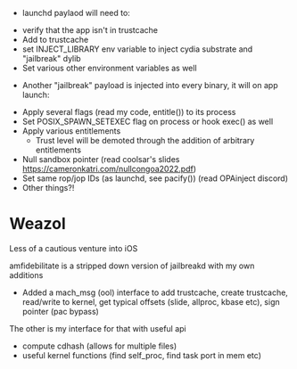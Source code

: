 * launchd paylaod will need to: 
 - verify that the app isn't in trustcache
 - Add to trustcache
 - set INJECT_LIBRARY env variable to inject cydia substrate and "jailbreak" dylib
 - Set various other environment variables as well


* Another "jailbreak" payload is injected into every binary, it will on app launch:
 - Apply several flags (read my code, entitle()) to its process 
 - Set POSIX_SPAWN_SETEXEC flag on process or hook exec() as well
 - Apply various entitlements 
   - Trust level will be demoted through the addition of arbitrary entitlements
 - Null sandbox pointer (read coolsar's slides https://cameronkatri.com/nullcongoa2022.pdf) 
 - Set same rop/jop IDs (as launchd, see pacify()) (read OPAinject discord) 
 - Other things?!  

# Weazol
Less of a cautious venture into iOS

amfidebilitate is a stripped down version of jailbreakd with my own additions 
- Added a mach_msg (ool) interface to add trustcache, create trustcache, read/write to kernel, get typical offsets (slide, allproc, kbase etc), sign pointer (pac bypass)

The other is my interface for that with useful api
 - compute cdhash (allows for multiple files)
 - useful kernel functions (find self_proc, find task port in mem etc)
